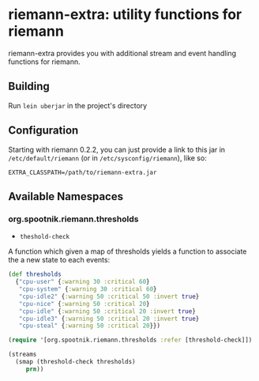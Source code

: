 riemann-extra: utility functions for riemann
============================================

riemann-extra provides you with additional stream
and event handling functions for riemann.

## Building

Run `lein uberjar` in the project's directory

## Configuration

Starting with riemann 0.2.2, you can just provide a link to this jar in
`/etc/default/riemann` (or in `/etc/sysconfig/riemann`), like so: 

```
EXTRA_CLASSPATH=/path/to/riemann-extra.jar
```

## Available Namespaces

### org.spootnik.riemann.thresholds

* `theshold-check`

A function which given a map of thresholds yields a function to associate the
a new state to each events:

```clojure
(def thresholds
  {"cpu-user" {:warning 30 :critical 60}
   "cpu-system" {:warning 30 :critical 60}
   "cpu-idle2" {:warning 50 :critical 50 :invert true}
   "cpu-nice" {:warning 50 :critical 20}   
   "cpu-idle" {:warning 50 :critical 20 :invert true}
   "cpu-idle3" {:warning 50 :critical 20 :invert true}
   "cpu-steal" {:warning 50 :critical 20}})

(require '[org.spootnik.riemann.thresholds :refer [threshold-check]])

(streams
  (smap (threshold-check thresholds)
     prn))
```
